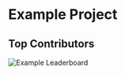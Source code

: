 # Example Project

## Top Contributors

![Example Leaderboard](https://github-organization-contributions-m.vercel.app/leaderboard-badge?org=DeedLink)
